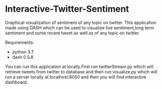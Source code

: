 # Interactive-Twitter-Sentiment
Graphical visualization of sentiment of any topic on twitter.
This application made using DASH which can be used to visualize live sentiment,long term sentiment and some recent tweet as well as of any topic on twitter.

Requirements:
  - python 3.7
  - dash 0.5.8
  
You can run this application at locally.First run twitterStream.py which will retrieve tweets from twitter to database and then run visualize.py which will run a server locally at localhost:8050 and then you will find interactive dashboard.

